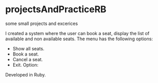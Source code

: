 # projectsAndPracticeRB
some small projects and excerices 

I created a system where the user can book a seat, display the list of available and non available seats. 
The menu has the following options: 
- Show all seats.
- Book a seat.
- Cancel a seat.
- Exit.
Option: 

Developed in Ruby.

